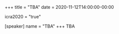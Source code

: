 +++
title = "TBA"
date = 2020-11-12T14:00:00-00:00

icra2020 = "true"

[speaker]
  name = "TBA"
+++
TBA

